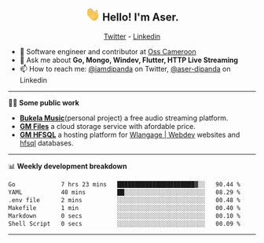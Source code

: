 <h2 align="center"> <img src="https://github.com/gabriel-TheCode/gabriel-TheCode/blob/master/gifs/Hi.gif" width="30px"> Hello! I'm Aser.</h2>
<p align="center">
  <a href="https://twitter.com/iamdipanda">Twitter</a> - 
  <a href="https://www.linkedin.com/in/aser-dipanda/">Linkedin</a>
</p>


- 🔭 Software engineer and contributor at [Oss Cameroon](https://github.com/osscameroon)
- 💬 Ask me about **Go, Mongo, Windev, Flutter, HTTP Live Streaming**
- 📫 How to reach me: [@iamdipanda](https://twitter.com/iamdipanda) on Twitter, [@aser-dipanda](https://www.linkedin.com/in/aser-dipanda/) on Linkedin

-------

👨‍💻 **Some public work**

- **[Bukela Music](https://music.bukela.co)**(personal project) a free audio streaming platform. 
- **[GM Files](https://gamesmania.io)** a cloud storage service with afordable price.
- **[GM HFSQL](https://gamesmania.io)** a hosting platform for [Wlangage | Webdev](https://pcsoft.fr/webdev/index.html) websites and [hfsql](https://pcsoft.fr/accueilpub/hfsql.htm) databases.
-------

📊 **Weekly development breakdown**

<!--START_SECTION:waka-->

```text
Go             7 hrs 23 mins   ██████████████████████▓░░   90.44 %
YAML           40 mins         ██░░░░░░░░░░░░░░░░░░░░░░░   08.29 %
.env file      2 mins          ░░░░░░░░░░░░░░░░░░░░░░░░░   00.48 %
Makefile       1 min           ░░░░░░░░░░░░░░░░░░░░░░░░░   00.40 %
Markdown       0 secs          ░░░░░░░░░░░░░░░░░░░░░░░░░   00.10 %
Shell Script   0 secs          ░░░░░░░░░░░░░░░░░░░░░░░░░   00.09 %
```

<!--END_SECTION:waka-->

-------
